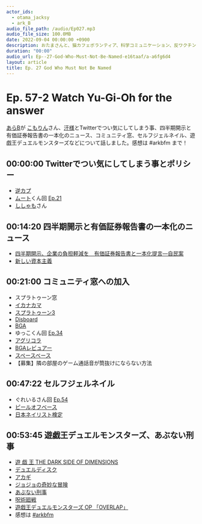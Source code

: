 ```yaml
---
actor_ids:
  - otama_jacksy
  - ark_B
audio_file_path: /audio/Ep027.mp3
audio_file_size: 100.0MB
date: 2022-09-04 00:00:00 +0900
description: おたまさんと、猫カフェボランティア、科学コミュニケーション、反ワクチン監視、ドラえもん、絶滅動物は蘇らせるべきか、ミッドサマー、保護猫のススメなどについて話しました。
duration: "00:00"
audio_url: Ep--27-God-Who-Must-Not-Be-Named-e16taaf/a-a6fg6d4
layout: article
title: Ep. 27 God Who Must Not Be Named
---
```


# Ep. 57-2 Watch Yu-Gi-Oh for the answer

[あらB](https://twitter.com/ark_B)が [こもりん](https://twitter.com/kichisyumi)さん、[汗様](https://twitter.com/shiroie_event)とTwitterでつい気にしてしまう事、四半期開示と有価証券報告書の一本化のニュース、コミュニティ窓、セルフジェルネイル、遊戯王デュエルモンスターズなどについて話しました。感想は #arkbfm まで！

## 00:00:00 Twitterでつい気にしてしまう事とポリシー

* [逆カプ](https://dic.pixiv.net/a/%E9%80%86%E3%82%AB%E3%83%97)
* [ムート](https://twitter.com/mutoreimu)くん回 [Ep.21](https://anchor.fm/arkbfm/episodes/Ep--21-Pedophelia-living-next-door-e13sg8t/a-a625a0s)
* [ししゃも](https://twitter.com/sisisisisyamoo)さん

## 00:14:20 四半期開示と有価証券報告書の一本化のニュース

* [四半期開示、企業の負担軽減を　有価証券報告書と一本化提言―自民案](https://www.jiji.com/jc/article?k=2022032401265&g=eco)
* [新しい資本主義](https://www.kantei.go.jp/jp/headline/seisaku_kishida/newcapitalism.html)

## 00:21:00 コミュニティ窓への加入

* スプラトゥーン窓
* [イカナカマ](https://ikanakama.ink/)
* [スプラトゥーン3](https://www.nintendo.co.jp/switch/av5ja/index.html)
* [Disboard](https://disboard.org/ja)
* [BGA](https://ja.boardgamearena.com/)
* ゆっこくん回 [Ep.34](https://anchor.fm/arkbfm/episodes/Ep--34-Remote-University-Student-e197prt/a-a6or5j9)
* [アグリコラ](https://ja.boardgamearena.com/gamepanel?game=agricola)
* [BGAレビュアー](https://ja.boardgamearena.com/reviewer)
* [スペースベース](https://ja.boardgamearena.com/gamepanel?game=spacebase)
* 【募集】隣の部屋のゲーム通話音が筒抜けにならない方法

## 00:47:22 セルフジェルネイル

* ぐれいるさん回 [Ep.54](https://anchor.fm/arkbfm/episodes/Ep--54-Drink-up-all-the-wine-in-Italy-e1f1fa2/a-a7g9h75)
* [ピールオフベース](https://my-best.com/2304)
* [日本ネイリスト検定](http://www.nail-kentei.or.jp/)

## 00:53:45 遊戯王デュエルモンスターズ、あぶない刑事

* [遊 戯 王 THE DARK SIDE OF DIMENSIONS](http://www.yugioh20th.com/)
* [デュエルディスク](https://amzn.to/3DE8NQG)
* [アカギ](https://amzn.to/3iY4KFt)
* [ジョジョの奇妙な冒険](https://amzn.to/3DylSLo)
* [あぶない刑事](https://www.hulu.jp/channels/abunai-deka)
* [呪術廻戦](https://amzn.to/36Pxvl6)
* [遊戯王デュエルモンスターズ OP 「OVERLAP」](https://nico.ayakaze.com/player/sm/sm409104)
* 感想は [#arkbfm](https://twitter.com/search?q=%23arkbfm&src=typed_query)